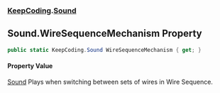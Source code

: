 ### [KeepCoding](KeepCoding.md 'KeepCoding').[Sound](KeepCoding_Sound.md 'KeepCoding.Sound')
## Sound.WireSequenceMechanism Property
```csharp
public static KeepCoding.Sound WireSequenceMechanism { get; }
```
#### Property Value
[Sound](KeepCoding_Sound.md 'KeepCoding.Sound')
Plays when switching between sets of wires in Wire Sequence.  

